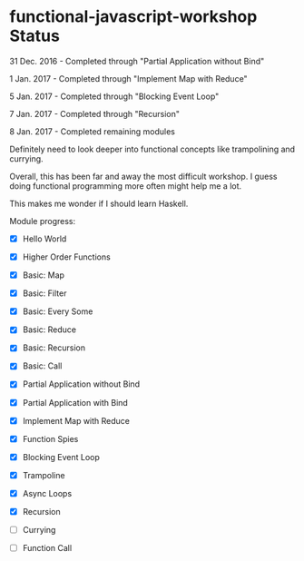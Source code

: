 # functional-javascript-workshop Status

31 Dec. 2016 - Completed through "Partial Application without Bind"

1 Jan. 2017 - Completed through "Implement Map with Reduce"

5 Jan. 2017 - Completed through "Blocking Event Loop"

7 Jan. 2017 - Completed through "Recursion"

8 Jan. 2017 - Completed remaining modules

Definitely need to look deeper into functional concepts like trampolining and currying.

Overall, this has been far and away the most difficult workshop.
I guess doing functional programming more often might help me a lot.

This makes me wonder if I should learn Haskell.

Module progress:

- [x] Hello World

- [x] Higher Order Functions

- [x] Basic: Map

- [x] Basic: Filter

- [x] Basic: Every Some

- [x] Basic: Reduce

- [x] Basic: Recursion

- [x] Basic: Call

- [x] Partial Application without Bind

- [x] Partial Application with Bind

- [x] Implement Map with Reduce

- [x] Function Spies

- [x] Blocking Event Loop

- [x] Trampoline

- [x] Async Loops

- [x] Recursion

- [ ] Currying

- [ ] Function Call
